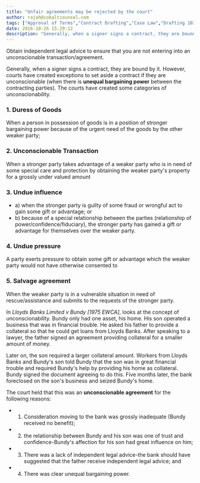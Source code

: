 ```yaml
---
title: "Unfair agreements may be rejected by the court"
author: rajah@cobaltcounsel.com
tags: ["Approval of Terms","Contract Drafting","Case Law","Drafting 101","Rajah"]
date: 2016-10-26 15:29:12
description: "Generally, when a signer signs a contract, they are bound by it. However, courts have created exceptions to set aside a contract if they are unconscionable (when there is unequal bargaining power between the contracting parties)."
---
```


Obtain independent legal advice to ensure that you are not entering into an unconscionable transaction/agreement.

Generally, when a signer signs a contract, they are bound by it. However, courts have created exceptions to set aside a contract if they are unconscionable (when there is **unequal bargaining power** between the contracting parties). The courts have created some categories of unconscionability.

### 1. Duress of Goods
When a person in possession of goods is in a position of stronger bargaining power because of the urgent need of the goods by the other weaker party;

### 2. Unconscionable Transaction
When a stronger party takes advantage of a weaker party who is in need of some special care and protection by obtaining the weaker party's property for a grossly under valued amount

### 3. Undue influence
- a) when the stronger party is guilty of some fraud or wrongful act to gain some gift or advantage; or 
- b) because of a special relationship between the parties (relationship of power/confidence/fiduciary), the stronger party has gained a gift or advantage for themselves over the weaker party.

### 4. Undue pressure
A party exerts pressure to obtain some gift or advantage which the weaker party would not have otherwise consented to

### 5. Salvage agreement 
When the weaker party is in a vulnerable situation in need of rescue/assistance and submits to the requests of the stronger party.

In *Lloyds Banks Limited v Bundy [1975 EWCA]*, looks at the concept of unconscionability. Bundy only had one asset, his home. His son operated a business that was in financial trouble. He asked his father to provide a collateral so that he could get loans from Lloyds Banks. After speaking to a lawyer, the father signed an agreement providing collateral for a smaller amount of money. 

Later on, the son required a larger collateral amount. Workers from Lloyds Banks and Bundy's son told Bundy that the son was in great financial trouble and required Bundy's help by providing his home as collateral. Bundy signed the document agreeing to do this. Five months later, the bank foreclosed on the son's business and seized Bundy's home. 

The court held that this was an **unconscionable agreement** for the following reasons: 
- 1) Consideration moving to the bank was grossly inadequate (Bundy received no benefit);
- 2) the relationship between Bundy and his son was one of trust and confidence-Bundy's affection for his son had great influence on him;
- 3) There was a lack of independent legal advice-the bank should have suggested that the father receive independent legal advice; and
- 4) There was clear unequal bargaining power.
